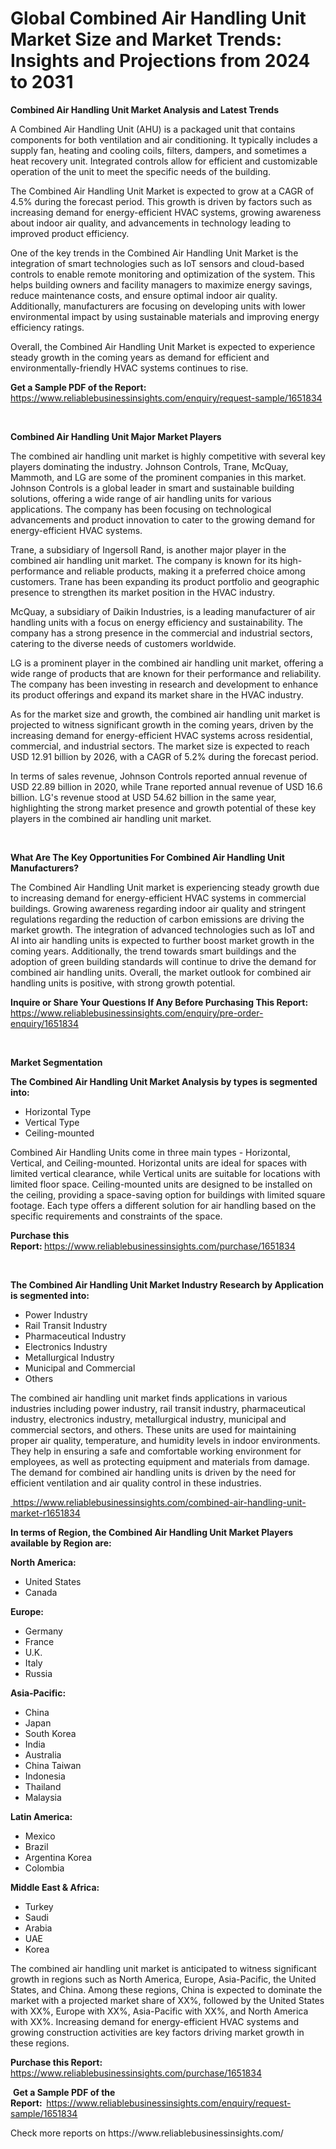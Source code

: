 <p><h1>Global Combined Air Handling Unit Market Size and Market Trends: Insights and Projections from 2024 to 2031</h1></p><p><strong>Combined Air Handling Unit Market Analysis and Latest Trends</strong></p>
<p><p>A Combined Air Handling Unit (AHU) is a packaged unit that contains components for both ventilation and air conditioning. It typically includes a supply fan, heating and cooling coils, filters, dampers, and sometimes a heat recovery unit. Integrated controls allow for efficient and customizable operation of the unit to meet the specific needs of the building.</p><p>The Combined Air Handling Unit Market is expected to grow at a CAGR of 4.5% during the forecast period. This growth is driven by factors such as increasing demand for energy-efficient HVAC systems, growing awareness about indoor air quality, and advancements in technology leading to improved product efficiency. </p><p>One of the key trends in the Combined Air Handling Unit Market is the integration of smart technologies such as IoT sensors and cloud-based controls to enable remote monitoring and optimization of the system. This helps building owners and facility managers to maximize energy savings, reduce maintenance costs, and ensure optimal indoor air quality. Additionally, manufacturers are focusing on developing units with lower environmental impact by using sustainable materials and improving energy efficiency ratings.</p><p>Overall, the Combined Air Handling Unit Market is expected to experience steady growth in the coming years as demand for efficient and environmentally-friendly HVAC systems continues to rise.</p></p>
<p><strong>Get a Sample PDF of the Report:&nbsp;</strong> <a href="https://www.reliablebusinessinsights.com/enquiry/request-sample/1651834">https://www.reliablebusinessinsights.com/enquiry/request-sample/1651834</a></p>
<p>&nbsp;</p>
<p><strong>Combined Air Handling Unit Major Market Players</strong></p>
<p><p>The combined air handling unit market is highly competitive with several key players dominating the industry. Johnson Controls, Trane, McQuay, Mammoth, and LG are some of the prominent companies in this market. Johnson Controls is a global leader in smart and sustainable building solutions, offering a wide range of air handling units for various applications. The company has been focusing on technological advancements and product innovation to cater to the growing demand for energy-efficient HVAC systems.</p><p>Trane, a subsidiary of Ingersoll Rand, is another major player in the combined air handling unit market. The company is known for its high-performance and reliable products, making it a preferred choice among customers. Trane has been expanding its product portfolio and geographic presence to strengthen its market position in the HVAC industry.</p><p>McQuay, a subsidiary of Daikin Industries, is a leading manufacturer of air handling units with a focus on energy efficiency and sustainability. The company has a strong presence in the commercial and industrial sectors, catering to the diverse needs of customers worldwide.</p><p>LG is a prominent player in the combined air handling unit market, offering a wide range of products that are known for their performance and reliability. The company has been investing in research and development to enhance its product offerings and expand its market share in the HVAC industry.</p><p>As for the market size and growth, the combined air handling unit market is projected to witness significant growth in the coming years, driven by the increasing demand for energy-efficient HVAC systems across residential, commercial, and industrial sectors. The market size is expected to reach USD 12.91 billion by 2026, with a CAGR of 5.2% during the forecast period.</p><p>In terms of sales revenue, Johnson Controls reported annual revenue of USD 22.89 billion in 2020, while Trane reported annual revenue of USD 16.6 billion. LG's revenue stood at USD 54.62 billion in the same year, highlighting the strong market presence and growth potential of these key players in the combined air handling unit market.</p></p>
<p>&nbsp;</p>
<p><strong>What Are The Key Opportunities For Combined Air Handling Unit Manufacturers?</strong></p>
<p><p>The Combined Air Handling Unit market is experiencing steady growth due to increasing demand for energy-efficient HVAC systems in commercial buildings. Growing awareness regarding indoor air quality and stringent regulations regarding the reduction of carbon emissions are driving the market growth. The integration of advanced technologies such as IoT and AI into air handling units is expected to further boost market growth in the coming years. Additionally, the trend towards smart buildings and the adoption of green building standards will continue to drive the demand for combined air handling units. Overall, the market outlook for combined air handling units is positive, with strong growth potential.</p></p>
<p><strong>Inquire or Share Your Questions If Any Before Purchasing This Report:</strong> <a href="https://www.reliablebusinessinsights.com/enquiry/pre-order-enquiry/1651834">https://www.reliablebusinessinsights.com/enquiry/pre-order-enquiry/1651834</a></p>
<p>&nbsp;</p>
<p><strong>Market Segmentation</strong></p>
<p><strong>The Combined Air Handling Unit Market Analysis by types is segmented into:</strong></p>
<p><ul><li>Horizontal Type</li><li>Vertical Type</li><li>Ceiling-mounted</li></ul></p>
<p><p>Combined Air Handling Units come in three main types - Horizontal, Vertical, and Ceiling-mounted. Horizontal units are ideal for spaces with limited vertical clearance, while Vertical units are suitable for locations with limited floor space. Ceiling-mounted units are designed to be installed on the ceiling, providing a space-saving option for buildings with limited square footage. Each type offers a different solution for air handling based on the specific requirements and constraints of the space.</p></p>
<p><strong>Purchase this Report:&nbsp;</strong><a href="https://www.reliablebusinessinsights.com/purchase/1651834">https://www.reliablebusinessinsights.com/purchase/1651834</a></p>
<p>&nbsp;</p>
<p><strong>The Combined Air Handling Unit Market Industry Research by Application is segmented into:</strong></p>
<p><ul><li>Power Industry</li><li>Rail Transit Industry</li><li>Pharmaceutical Industry</li><li>Electronics Industry</li><li>Metallurgical Industry</li><li>Municipal and Commercial</li><li>Others</li></ul></p>
<p><p>The combined air handling unit market finds applications in various industries including power industry, rail transit industry, pharmaceutical industry, electronics industry, metallurgical industry, municipal and commercial sectors, and others. These units are used for maintaining proper air quality, temperature, and humidity levels in indoor environments. They help in ensuring a safe and comfortable working environment for employees, as well as protecting equipment and materials from damage. The demand for combined air handling units is driven by the need for efficient ventilation and air quality control in these industries.</p></p>
<p><a href="https://www.reliablebusinessinsights.com/combined-air-handling-unit-market-r1651834">&nbsp;https://www.reliablebusinessinsights.com/combined-air-handling-unit-market-r1651834</a></p>
<p><strong>In terms of Region, the Combined Air Handling Unit Market Players available by Region are:</strong></p>
<p>
    <p> <strong> North America: </strong>
        <ul>
            <li>United States</li>
            <li>Canada</li>
        </ul>
        </p> 
    <p> <strong> Europe: </strong>
        <ul>
            <li>Germany</li>
            <li>France</li>
            <li>U.K.</li>
            <li>Italy</li>
            <li>Russia</li>
        </ul>
        </p> 
    <p> <strong> Asia-Pacific: </strong>
        <ul>
            <li>China</li>
            <li>Japan</li>
            <li>South Korea</li>
            <li>India</li>
            <li>Australia</li>
            <li>China Taiwan</li>
            <li>Indonesia</li>
            <li>Thailand</li>
            <li>Malaysia</li>
        </ul>
        </p> 
    <p> <strong> Latin America: </strong>
        <ul>
            <li>Mexico</li>
            <li>Brazil</li>
            <li>Argentina Korea</li>
            <li>Colombia</li>
        </ul>
        </p> 
    <p> <strong> Middle East & Africa: </strong>
        <ul>
            <li>Turkey</li>
            <li>Saudi</li>
            <li>Arabia</li>
            <li>UAE</li>
            <li>Korea</li>
        </ul>
    </p>
    </p>
<p><p>The combined air handling unit market is anticipated to witness significant growth in regions such as North America, Europe, Asia-Pacific, the United States, and China. Among these regions, China is expected to dominate the market with a projected market share of XX%, followed by the United States with XX%, Europe with XX%, Asia-Pacific with XX%, and North America with XX%. Increasing demand for energy-efficient HVAC systems and growing construction activities are key factors driving market growth in these regions.</p></p>
<p><strong>Purchase this Report: </strong><a href="https://www.reliablebusinessinsights.com/purchase/1651834">https://www.reliablebusinessinsights.com/purchase/1651834</a></p>
<p>&nbsp;<strong>Get a Sample PDF of the Report:&nbsp;&nbsp;</strong><a href="https://www.reliablebusinessinsights.com/enquiry/request-sample/1651834">https://www.reliablebusinessinsights.com/enquiry/request-sample/1651834</a></p>
<p><strong></strong></p>
<p>Check more reports on https://www.reliablebusinessinsights.com/</p>